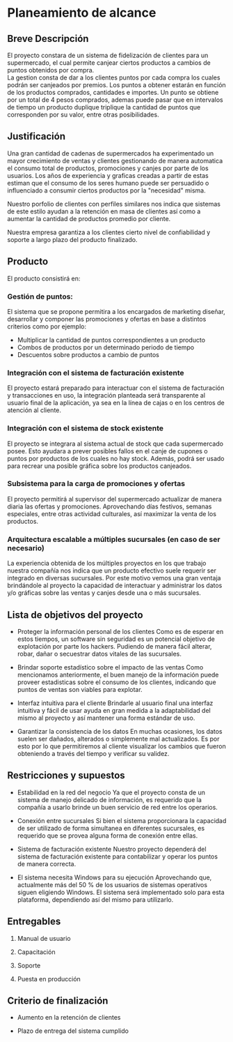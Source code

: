 # Planeamiento de alcance

## Breve Descripción


El proyecto constara de un sistema de fidelización de clientes para un supermercado, el cual permite canjear ciertos productos a cambios de puntos obtenidos por compra.   
La gestion consta de dar a los clientes puntos por cada compra los cuales podrán ser canjeados por premios.
Los puntos a obtener estarán en función de los productos comprados, cantidades e importes. Un punto se obtiene por un total de 4 pesos comprados, ademas puede pasar que en intervalos de tiempo un producto duplique triplique la cantidad de puntos que corresponden por su valor, entre otras posibilidades.


## Justificación

Una gran cantidad de cadenas de supermercados ha experimentado un mayor crecimiento de ventas y clientes gestionando de manera automatica el consumo total de productos, promociones y canjes por parte de los usuarios. Los años de experiencia y graficas creadas a partir de estas estiman que el consumo de los seres humano puede ser persuadido o influenciado a consumir ciertos productos por la "necesidad" misma.

Nuestro porfolio de clientes con perfiles similares nos indica que sistemas de este estilo ayudan a la retención en masa de clientes así como a aumentar la cantidad de productos promedio por cliente.

Nuestra empresa garantiza a los clientes cierto nivel de confiabilidad y soporte a largo plazo del producto finalizado.

## Producto

El producto consistirá en:

### Gestión de puntos:

El sistema que se propone permitira a los encargados de marketing diseñar, desarrollar y componer las promociones y ofertas en base a distintos criterios como por ejemplo:
  * Multiplicar la cantidad de puntos correspondientes a un producto
  * Combos de productos por un determinado periodo de tiempo
  * Descuentos sobre productos a cambio de puntos

### Integración con el sistema de facturación existente
El proyecto estará preparado para interactuar con el sistema de facturación y transacciones en uso, la integración planteada será transparente al usuario final de la aplicación, ya sea en la línea de cajas o en los centros de atención al cliente.

### Integración con el sistema de stock existente
El proyecto se integrara al sistema actual de stock que cada supermercado posee. Esto ayudara a prever posibles fallos en el canje de cupones o puntos por productos de los cuales no hay stock. Además, podrá ser usado para recrear una posible gráfica sobre los productos canjeados.

### Subsistema para la carga de promociones y ofertas
El proyecto permitirá al supervisor del supermercado actualizar de manera diaria las ofertas y promociones. Aprovechando días festivos, semanas especiales, entre otras actividad culturales, así maximizar la venta de los productos.

### Arquitectura escalable a múltiples sucursales (en caso de ser necesario)
La experiencia obtenida de los múltiples proyectos en los que trabajo nuestra compañía nos indica que un producto efectivo suele requerir ser integrado en diversas sucursales. Por este motivo vemos una gran ventaja brindándole al proyecto la capacidad de interactuar y administrar los datos y/o gráficas sobre las ventas y canjes desde una o más sucursales.

## Lista de objetivos del proyecto

* Proteger la información personal de los clientes
    Como es de esperar en estos tiempos, un software sin seguridad es un potencial objetivo de explotación por parte los hackers. Pudiendo de manera fácil alterar, robar, dañar o secuestrar datos vitales de las sucursales.

* Brindar soporte estadístico sobre el impacto de las ventas
    Como mencionamos anteriormente, el buen manejo de la información puede proveer estadisticas sobre el consumo de los clientes, indicando que puntos de ventas son viables para explotar.

* Interfaz intuitiva para el cliente
    Brindarle al usuario final una interfaz intuitiva y fácil de usar ayuda en gran medida a la adaptabilidad del mismo al proyecto y así mantener una forma estándar de uso.

* Garantizar la consistencia de los datos
    En muchas ocasiones, los datos suelen ser dañados, alterados o simplemente mal actualizados. Es por esto por lo que permitiremos al cliente visualizar los cambios que fueron obteniendo a través del tiempo y verificar su validez.

## Restricciones y supuestos

* Estabilidad en la red del negocio
    Ya que el proyecto consta de un sistema de manejo delicado de información, es requerido que la compañía a usarlo brinde un buen servicio de red entre los operarios.

* Conexión entre sucursales
    Si bien el sistema proporcionara la capacidad de ser utilizado de forma simultanea en diferentes sucursales, es requerido que se provea alguna forma de conexión entre ellas.

* Sistema de facturación existente
    Nuestro proyecto dependerá del sistema de facturación existente para contabilizar y operar los puntos de manera correcta.

* El sistema necesita Windows para su ejecución
    Aprovechando que, actualmente más del 50 % de los usuarios de sistemas operativos siguen eligiendo Windows. El sistema será implementado solo para esta plataforma, dependiendo así del mismo para utilizarlo.

## Entregables

1. Manual de usuario

2. Capacitación

3. Soporte

4. Puesta en producción

## Criterio de finalización

* Aumento en la retención de clientes

* Plazo de entrega del sistema cumplido
